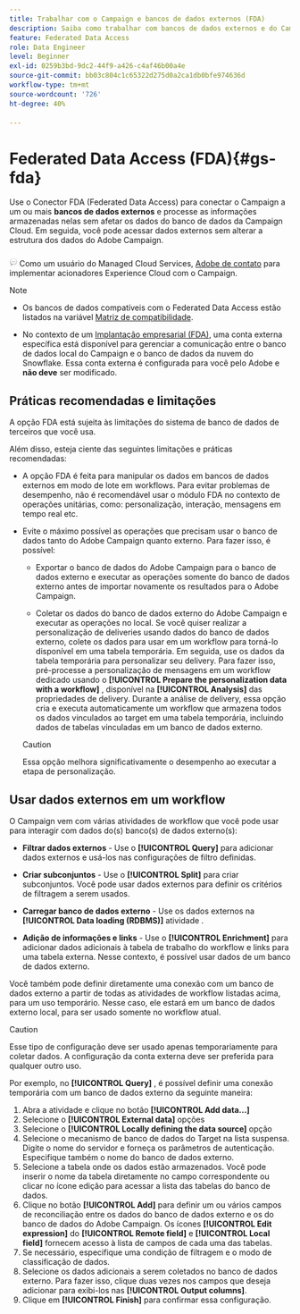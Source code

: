 ```yaml
---
title: Trabalhar com o Campaign e bancos de dados externos (FDA)
description: Saiba como trabalhar com bancos de dados externos e do Campaign
feature: Federated Data Access
role: Data Engineer
level: Beginner
exl-id: 0259b3bd-9dc2-44f9-a426-c4af46b00a4e
source-git-commit: bb03c804c1c65322d275d0a2ca1db0bfe974636d
workflow-type: tm+mt
source-wordcount: '726'
ht-degree: 40%

---
```


# Federated Data Access (FDA){#gs-fda}

Use o Conector FDA (Federated Data Access) para conectar o Campaign a um ou mais **bancos de dados externos** e processe as informações armazenadas nelas sem afetar os dados do banco de dados da Campaign Cloud. Em seguida, você pode acessar dados externos sem alterar a estrutura dos dados do Adobe Campaign.

![](../assets/do-not-localize/speech.png)   Como um usuário do Managed Cloud Services, [Adobe de contato](../start/campaign-faq.md#support) para implementar acionadores Experience Cloud com o Campaign.


>[!NOTE]
>
>* Os bancos de dados compatíveis com o Federated Data Access estão listados na variável [Matriz de compatibilidade](../start/compatibility-matrix.md).
>
>* No contexto de um [Implantação empresarial (FDA)](../architecture/enterprise-deployment.md), uma conta externa específica está disponível para gerenciar a comunicação entre o banco de dados local do Campaign e o banco de dados da nuvem do Snowflake. Essa conta externa é configurada para você pelo Adobe e **não deve** ser modificado.
>



## Práticas recomendadas e limitações

A opção FDA está sujeita às limitações do sistema de banco de dados de terceiros que você usa.

Além disso, esteja ciente das seguintes limitações e práticas recomendadas:

* A opção FDA é feita para manipular os dados em bancos de dados externos em modo de lote em workflows. Para evitar problemas de desempenho, não é recomendável usar o módulo FDA no contexto de operações unitárias, como: personalização, interação, mensagens em tempo real etc.

* Evite o máximo possível as operações que precisam usar o banco de dados tanto do Adobe Campaign quanto externo. Para fazer isso, é possível:

   * Exportar o banco de dados do Adobe Campaign para o banco de dados externo e executar as operações somente do banco de dados externo antes de importar novamente os resultados para o Adobe Campaign.

   * Coletar os dados do banco de dados externo do Adobe Campaign e executar as operações no local.
   Se você quiser realizar a personalização de deliveries usando dados do banco de dados externo, colete os dados para usar em um workflow para torná-lo disponível em uma tabela temporária. Em seguida, use os dados da tabela temporária para personalizar seu delivery. Para fazer isso, pré-processe a personalização de mensagens em um workflow dedicado usando o **[!UICONTROL Prepare the personalization data with a workflow]** , disponível na **[!UICONTROL Analysis]** das propriedades de delivery. Durante a análise de delivery, essa opção cria e executa automaticamente um workflow que armazena todos os dados vinculados ao target em uma tabela temporária, incluindo dados de tabelas vinculadas em um banco de dados externo.

   >[!CAUTION]
   >
   >Essa opção melhora significativamente o desempenho ao executar a etapa de personalização.


## Usar dados externos em um workflow

O Campaign vem com várias atividades de workflow que você pode usar para interagir com dados do(s) banco(s) de dados externo(s):

* **Filtrar dados externos** - Use o **[!UICONTROL Query]** para adicionar dados externos e usá-los nas configurações de filtro definidas.

* **Criar subconjuntos** - Use o **[!UICONTROL Split]** para criar subconjuntos. Você pode usar dados externos para definir os critérios de filtragem a serem usados.

* **Carregar banco de dados externo** - Use os dados externos na **[!UICONTROL Data loading (RDBMS)]** atividade .

* **Adição de informações e links** - Use o **[!UICONTROL Enrichment]** para adicionar dados adicionais à tabela de trabalho do workflow e links para uma tabela externa. Nesse contexto, é possível usar dados de um banco de dados externo.

Você também pode definir diretamente uma conexão com um banco de dados externo a partir de todas as atividades de workflow listadas acima, para um uso temporário. Nesse caso, ele estará em um banco de dados externo local, para ser usado somente no workflow atual.

>[!CAUTION]
>
>Esse tipo de configuração deve ser usado apenas temporariamente para coletar dados. A configuração da conta externa deve ser preferida para qualquer outro uso.

Por exemplo, no **[!UICONTROL Query]** , é possível definir uma conexão temporária com um banco de dados externo da seguinte maneira:

1. Abra a atividade e clique no botão **[!UICONTROL Add data...]**
1. Selecione o **[!UICONTROL External data]** opções
1. Selecione o **[!UICONTROL Locally defining the data source]** opção
1. Selecione o mecanismo de banco de dados do Target na lista suspensa. Digite o nome do servidor e forneça os parâmetros de autenticação. Especifique também o nome do banco de dados externo.
1. Selecione a tabela onde os dados estão armazenados. Você pode inserir o nome da tabela diretamente no campo correspondente ou clicar no ícone edição para acessar a lista das tabelas do banco de dados.
1. Clique no botão **[!UICONTROL Add]** para definir um ou vários campos de reconciliação entre os dados do banco de dados externo e os do banco de dados do Adobe Campaign. Os ícones **[!UICONTROL Edit expression]** do **[!UICONTROL Remote field]** e **[!UICONTROL Local field]** fornecem acesso à lista de campos de cada uma das tabelas.
1. Se necessário, especifique uma condição de filtragem e o modo de classificação de dados.
1. Selecione os dados adicionais a serem coletados no banco de dados externo. Para fazer isso, clique duas vezes nos campos que deseja adicionar para exibi-los nas **[!UICONTROL Output columns]**.
1. Clique em **[!UICONTROL Finish]** para confirmar essa configuração.

